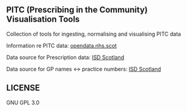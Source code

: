 PITC (Prescribing in the Community) Visualisation Tools
---

Collection of tools for ingesting, normalising and visualising PITC data

Information re PITC data: [opendata.nhs.scot](https://www.opendata.nhs.scot/dataset/prescriptions-in-the-community)

Data source for Prescription data: [ISD Scotland](https://www.isdscotland.org/Health-Topics/Prescribing-and-Medicines/_docs/Open_Data_Glossary_of_Terms.pdf)

Data source for GP names <-> practice numbers: [ISD Scotland](https://www.isdscotland.org/Health-Topics/General-Practice/Workforce-and-Practice-Populations/)

LICENSE
---

GNU GPL 3.0